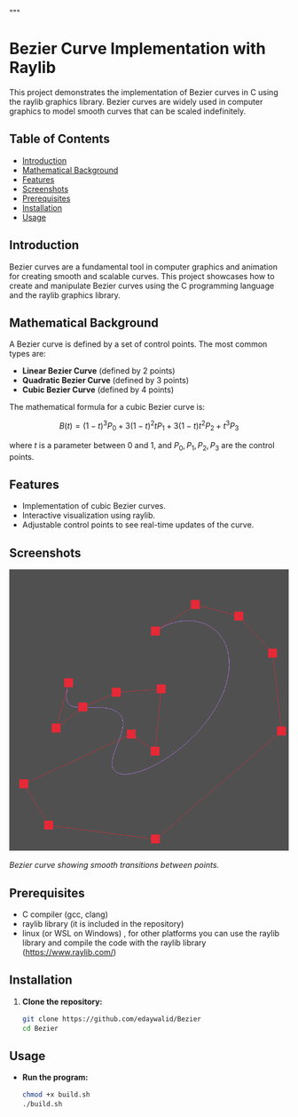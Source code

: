 """

# Bezier Curve Implementation with Raylib

This project demonstrates the implementation of Bezier curves in C using the raylib graphics library. Bezier curves are widely used in computer graphics to model smooth curves that can be scaled indefinitely.

## Table of Contents

- [Introduction](#introduction)
- [Mathematical Background](#mathematical-background)
- [Features](#features)
- [Screenshots](#screenshots)
- [Prerequisites](#prerequisites)
- [Installation](#installation)
- [Usage](#usage)

## Introduction

Bezier curves are a fundamental tool in computer graphics and animation for creating smooth and scalable curves. This project showcases how to create and manipulate Bezier curves using the C programming language and the raylib graphics library.

## Mathematical Background

A Bezier curve is defined by a set of control points. The most common types are:

- **Linear Bezier Curve** (defined by 2 points)
- **Quadratic Bezier Curve** (defined by 3 points)
- **Cubic Bezier Curve** (defined by 4 points)

The mathematical formula for a cubic Bezier curve is:

$$ B(t) = (1 - t)^3 P_0 + 3(1 - t)^2 t P_1 + 3(1 - t)t^2 P_2 + t^3 P_3 $$

where $t$ is a parameter between 0 and 1, and $P_0, P_1, P_2, P_3$ are the control points.

## Features

- Implementation of cubic Bezier curves.
- Interactive visualization using raylib.
- Adjustable control points to see real-time updates of the curve.

## Screenshots

![Screenshot 2](screenshots/screenshot1.png)

_Bezier curve showing smooth transitions between points._

## Prerequisites

- C compiler (gcc, clang)
- raylib library (it is included in the repository)
- linux (or WSL on Windows) , for other platforms you can use the raylib library and compile the code with the raylib library (https://www.raylib.com/)

## Installation

1. **Clone the repository:**
   ```sh
   git clone https://github.com/edaywalid/Bezier
   cd Bezier
   ```

## Usage

- **Run the program:**
  ```sh
  chmod +x build.sh
  ./build.sh
  ```
